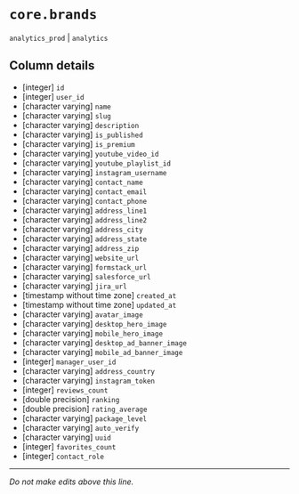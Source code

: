# `core.brands`
`analytics_prod` | `analytics`

## Column details
* [integer]   `id`
* [integer]   `user_id`
* [character varying] `name`
* [character varying] `slug`
* [character varying] `description`
* [character varying] `is_published`
* [character varying] `is_premium`
* [character varying] `youtube_video_id`
* [character varying] `youtube_playlist_id`
* [character varying] `instagram_username`
* [character varying] `contact_name`
* [character varying] `contact_email`
* [character varying] `contact_phone`
* [character varying] `address_line1`
* [character varying] `address_line2`
* [character varying] `address_city`
* [character varying] `address_state`
* [character varying] `address_zip`
* [character varying] `website_url`
* [character varying] `formstack_url`
* [character varying] `salesforce_url`
* [character varying] `jira_url`
* [timestamp without time zone] `created_at`
* [timestamp without time zone] `updated_at`
* [character varying] `avatar_image`
* [character varying] `desktop_hero_image`
* [character varying] `mobile_hero_image`
* [character varying] `desktop_ad_banner_image`
* [character varying] `mobile_ad_banner_image`
* [integer]   `manager_user_id`
* [character varying] `address_country`
* [character varying] `instagram_token`
* [integer]   `reviews_count`
* [double precision] `ranking`
* [double precision] `rating_average`
* [character varying] `package_level`
* [character varying] `auto_verify`
* [character varying] `uuid`
* [integer]   `favorites_count`
* [integer]   `contact_role`

-------------------------------------------------------------------------------
*Do not make edits above this line.*
